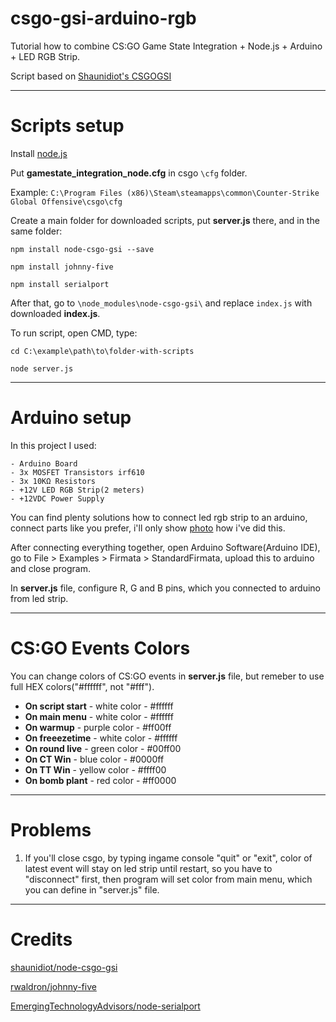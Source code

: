 # csgo-gsi-arduino-rgb
Tutorial how to combine CS:GO Game State Integration + Node.js + Arduino + LED RGB Strip.

Script based on [Shaunidiot's CSGOGSI](https://github.com/shaunidiot/node-csgo-gsi)

---
# Scripts setup
Install [node.js](https://nodejs.org/en/download/)

Put **gamestate_integration_node.cfg** in csgo `\cfg` folder.

Example: `C:\Program Files (x86)\Steam\steamapps\common\Counter-Strike Global Offensive\csgo\cfg`

Create a main folder for downloaded scripts, put **server.js** there, and in the same folder:

`npm install node-csgo-gsi --save`

`npm install johnny-five`

`npm install serialport`

After that, go to `\node_modules\node-csgo-gsi\` and replace `index.js` with downloaded **index.js**.

To run script, open CMD, type:

`cd C:\example\path\to\folder-with-scripts`

`node server.js`

---
# Arduino setup
In this project I used:

	- Arduino Board
	- 3x MOSFET Transistors irf610
	- 3x 10KΩ Resistors
	- +12V LED RGB Strip(2 meters)
	- +12VDC Power Supply
  
You can find plenty solutions how to connect led rgb strip to an arduino, connect parts like you prefer, i'll only show [photo](https://lh3.googleusercontent.com/wibiVkf2Rwxl3z8L8gnN3qBezsBPpEpFRTxQeA4-kbGhAWk2W3x1BciRGg_P-CpRRJli-XsdpAP_DEcc3GrWXm5VA2RU02j1qHmgIw29E27mEGMCDplM3j5e-0HhZc36hywpSSlTjISSWiwaKzQAmjrnvEzJw1Y4LO4NWu1MAnwrP4nr8khkaxgAVc7_zaN_TnrqXQk4s2jj4O7E3oOdtDgTyEL7zA1P6NNsXuS5c7pfGIU5X8FenzaG8NBr89PK5b_xatQ0jacKl8j-IIhvSt8nqKaiP3JgKpYDoRv0Ak3hjh8pVq434sSK-QlShABjZcLeOfCIP9dnHQ0Hc427pgi4IjFOnBJR5VREWt9s6cEVpzkq3yuMQLOKmeHltOYwo1scHdzXUPIgktD9lsqHkI_vGYlmy0_wee2zg92Ma5-fLb5JRDhS7FzJics_yCdkuWjsH7UrTYHqkZSsLGFYItAJeRejeK01w6u8T8Kgq6dpw-qiT6KcpZobkTHxGF2xmnM4f0pkoxLt1rH6T69-mAr4G66DwneJKHEkidJVaL6Sy7SIOO9Ay7V7SIAsdLf5TuWuFdsV=w1167-h950) how i've did this.

After connecting everything together, open Arduino Software(Arduino IDE), go to File > Examples > Firmata > StandardFirmata, upload this to arduino and close program.

In **server.js** file, configure R, G and B pins, which you connected to arduino from led strip.

---
# CS:GO Events Colors
You can change colors of CS:GO events in **server.js** file, but remeber to use full HEX colors("#ffffff", not "#fff").

- **On script start** - white color - #ffffff
- **On main menu** - white color - #ffffff
- **On warmup** - purple color - #ff00ff
- **On freeezetime** - white color - #ffffff
- **On round live** - green color - #00ff00
- **On CT Win** - blue color -  #0000ff
- **On TT Win** - yellow color - #ffff00
- **On bomb plant** - red color - #ff0000

---
# Problems
1. If you'll close csgo, by typing ingame console "quit" or "exit", color of latest event will stay on led strip until restart, so you have to "disconnect" first, then program will set color from main menu, which you can define in "server.js" file.

---
# Credits
[shaunidiot/node-csgo-gsi](https://github.com/shaunidiot/node-csgo-gsi/blob/master/README.md)

[rwaldron/johnny-five](https://github.com/rwaldron/johnny-five)

[EmergingTechnologyAdvisors/node-serialport](https://github.com/EmergingTechnologyAdvisors/node-serialport)
